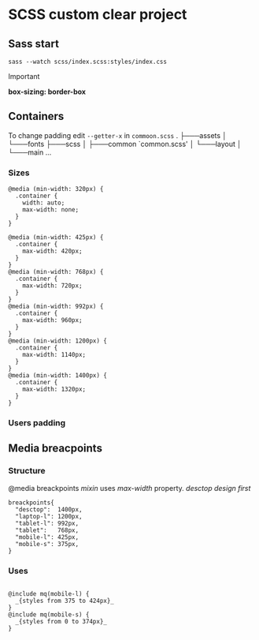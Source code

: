 # SCSS custom clear project


## Sass start

`sass --watch scss/index.scss:styles/index.css`

>[!IMPORTANT]
>**box-sizing: border-box**

## Containers

To change padding edit `--getter-x` in `commoon.scss`
.
├───assets
│   └───fonts
├───scss
│   ├───common `common.scss'
│   └───layout
│       └───main
...



### Sizes
```
@media (min-width: 320px) {
  .container {
    width: auto;
    max-width: none;
  }
}

@media (min-width: 425px) {
  .container {
    max-width: 420px;
  }
}
@media (min-width: 768px) {
  .container {
    max-width: 720px;
  }
}
@media (min-width: 992px) {
  .container {
    max-width: 960px;
  }
}
@media (min-width: 1200px) {
  .container {
    max-width: 1140px;
  }
}
@media (min-width: 1400px) {
  .container {
    max-width: 1320px;
  }
}

```
### Users padding



## Media breacpoints 

### Structure
@media breackpoints *mixin* uses _max-width_ property. _desctop design first_
```
breackpoints{
  "desctop":  1400px,
  "laptop-l": 1200px,
  "tablet-l": 992px,
  "tablet":   768px,
  "mobile-l": 425px,
  "mobile-s": 375px,
}
```

### Uses
```

@include mq(mobile-l) {
  _{styles from 375 to 424px}_
}
@include mq(mobile-s) {
  _{styles from 0 to 374px}_
}
```

